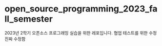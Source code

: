 # open_source_programming_2023_fall_semester
2023년 2학기 오픈소스 프로그래밍 실습을 위한 레포입니다.
협업 테스트를 위한 수정
진짜 수정함
